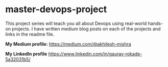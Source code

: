 # master-devops-project

This project series will teach you all about Devops using real-world hands-on projects. I have written medium blog posts on each of the projects and links in the readme file.

**My Medium profile:** https://medium.com/@akhilesh-mishra

**My LinkedIn profile** https://www.linkedin.com/in/gaurav-rokade-5a32031b5/

